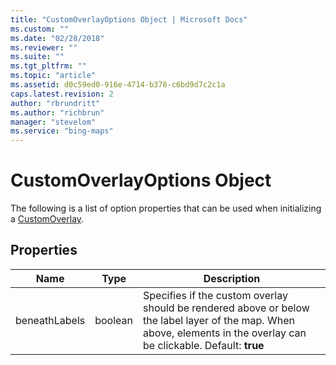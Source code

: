 ```yaml
---
title: "CustomOverlayOptions Object | Microsoft Docs"
ms.custom: ""
ms.date: "02/28/2018"
ms.reviewer: ""
ms.suite: ""
ms.tgt_pltfrm: ""
ms.topic: "article"
ms.assetid: d0c59ed0-916e-4714-b378-c6bd9d7c2c1a
caps.latest.revision: 2
author: "rbrundritt"
ms.author: "richbrun"
manager: "stevelom"
ms.service: "bing-maps"
---
```

# CustomOverlayOptions Object
The following is a list of option properties that can be used when initializing a [CustomOverlay](../v8-web-control/customoverlay-class.md).

## Properties

| Name          | Type    | Description                  |
|---------------|---------|------------------------------|
| beneathLabels | boolean | Specifies if the custom overlay should be rendered above or below the label layer of the map. When above, elements in the overlay can be clickable. Default: **true** |
